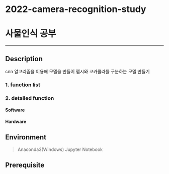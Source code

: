# 2022-camera-recognition-study
# 사물인식 공부
-----------------------
## Description
cnn 알고리즘을 이용해 모델을 만들어 펩시와 코카콜라를 구분하는 모델 만들기
### 1. function list


### 2. detailed function
#### Software


#### Hardware

## Environment

> Anaconda3(Windows)
> Jupyter Notebook
> 


## Prerequisite
> 

